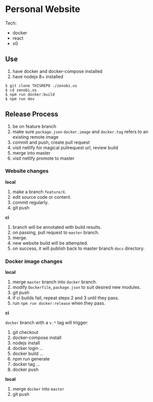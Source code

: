 # Personal Website

Tech:
- docker
- react
- x0

## Use

1. have docker and docker-compose installed
2. have nodejs 8+ installed

```
$ git clone THISREPO ./zenobi.us
$ cd zenobi.us
$ npm run docker:build
$ npm run dev
```

## Release Process

1. be on feature branch
2. make sure `package.json` `docker.image` and `docker.tag` refers to an existing remote image
3. commit and push, create pull request
4. visit netlify for magical pullrequest url, review build
5. merge into master
6. visit netlify promote to master

### Website changes

__local__

1. make a branch `feature/X`.
2. edit source code or content.
3. commit regularly.
4. git push

__ci__

1. branch will be annotated with build results.
2. on passing, pull request to `master` branch.
3. merge.
4. new website build will be attempted.
5. on success, it will publish back to master branch `docs` directory.

### Docker image changes

__local__

1. merge `master` branch into `docker` branch.
2. modify `Dockerfile`, `package.json` to suit desired new modules.
3. git push
4. if ci builds fail, repeat steps 2 and 3 until they pass.
5. run `npm run docker:release` when they pass.

__ci__

`docker` branch with a `v.*` tag will trigger:

1. git checkout
2. docker-compose install
3. nodejs install
4. docker login ...
5. docker build ...
6. npm run generate
7. docker tag ...
8. docker push

__local__

1. merge `docker` into `master`
2. git push
